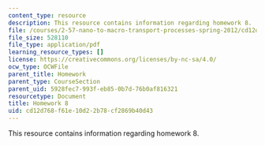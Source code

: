 ```yaml
---
content_type: resource
description: This resource contains information regarding homework 8.
file: /courses/2-57-nano-to-macro-transport-processes-spring-2012/cd12d768f61e10d22b78cf2869b40d43_MIT2_57S12_hw_8.pdf
file_size: 528110
file_type: application/pdf
learning_resource_types: []
license: https://creativecommons.org/licenses/by-nc-sa/4.0/
ocw_type: OCWFile
parent_title: Homework
parent_type: CourseSection
parent_uid: 5928fec7-993f-eb85-0b7d-76b0af816321
resourcetype: Document
title: Homework 8
uid: cd12d768-f61e-10d2-2b78-cf2869b40d43
---
```

This resource contains information regarding homework 8.